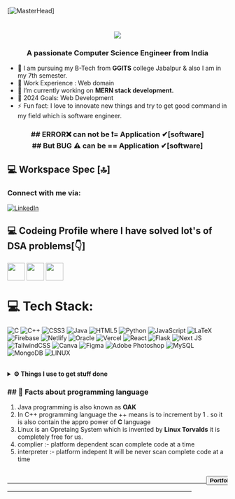 [![MasterHead](https://camo.githubusercontent.com/cae12fddd9d6982901d82580bdf321d81fb299141098ca1c2d4891870827bf17/68747470733a2f2f6d69726f2e6d656469756d2e636f6d2f6d61782f313336302f302a37513379765349765f7430696f4a2d5a2e676966)]
<h1 align="center">
<img src="https://readme-typing-svg.herokuapp.com?size=28&lines=Hi%2C%20I%27m%20Dheeraj%20Pyasi%20👋"> </h1>
<h3 align="center">A passionate Computer Science Engineer from India</h3>


- 🌱 I am pursuing my B-Tech from <b>GGITS</b> college Jabalpur & also I am in my 7th semester.
- 👯 Work Experience : Web domain 
- 🌱 I’m currently working on <strong>MERN stack development.</strong>
- 🥅 2024 Goals: Web Development
- ⚡ Fun fact: I love to innovate new things and try to get good command in my field which is software engineer.

<h3 align="center">## ERROR❌ can not be ❗=  Application ✔[software]
  <br>
  ## But BUG ⚠ can be ==  Application ✔[software]
</h3>


## 💻 Workspace Spec [🔝]

<h3 align="left">Connect with me via:</h3>

[![LinkedIn](https://img.shields.io/badge/LinkedIn-%230077B5.svg?logo=linkedin&logoColor=white)](https://www.linkedin.com/in/dheeraj-pyasi-6a319a247/) 


## 💻 Codeing Profile where I have solved lot's of DSA problems[👇]

<span >
  <a href="https://auth.geeksforgeeks.org/user/dheerajit2024/practice" target="blank"><img align="center" src="https://media.geeksforgeeks.org/wp-content/cdn-uploads/gfg_200x200-min.png" alt="" height="40" width="40" /></a>
  <a href="https://leetcode.com/topitcoder2024/" target="blank"><img align="center" src="https://cdn.iconscout.com/icon/free/png-256/free-leetcode-3772195-3151321.png" alt="" height="40" width="40" /></a>
  <a href="https://www.hackerrank.com/DPIT2024" target="blank"><img align="center" src="https://upload.wikimedia.org/wikipedia/commons/6/65/HackerRank_logo.png" alt="" height="40" width="40" /></a>
</span>


# 💻 Tech Stack:
![C](https://img.shields.io/badge/c-%2300599C.svg?style=plastic&logo=c&logoColor=white) ![C++](https://img.shields.io/badge/c++-%2300599C.svg?style=plastic&logo=c%2B%2B&logoColor=white) ![CSS3](https://img.shields.io/badge/css3-%231572B6.svg?style=plastic&logo=css3&logoColor=white) ![Java](https://img.shields.io/badge/java-%23ED8B00.svg?style=plastic&logo=java&logoColor=white) ![HTML5](https://img.shields.io/badge/html5-%23E34F26.svg?style=plastic&logo=html5&logoColor=white) ![Python](https://img.shields.io/badge/python-3670A0?style=plastic&logo=python&logoColor=ffdd54) ![JavaScript](https://img.shields.io/badge/javascript-%23323330.svg?style=plastic&logo=javascript&logoColor=%23F7DF1E) ![LaTeX](https://img.shields.io/badge/latex-%23008080.svg?style=plastic&logo=latex&logoColor=white) ![Firebase](https://img.shields.io/badge/firebase-%23039BE5.svg?style=plastic&logo=firebase) ![Netlify](https://img.shields.io/badge/netlify-%23000000.svg?style=plastic&logo=netlify&logoColor=#00C7B7) ![Oracle](https://img.shields.io/badge/Oracle-F80000?style=plastic&logo=oracle&logoColor=white) ![Vercel](https://img.shields.io/badge/vercel-%23000000.svg?style=plastic&logo=vercel&logoColor=white) ![React](https://img.shields.io/badge/react-%2320232a.svg?style=plastic&logo=react&logoColor=%2361DAFB) ![Flask](https://img.shields.io/badge/flask-%23000.svg?style=plastic&logo=flask&logoColor=white) ![Next JS](https://img.shields.io/badge/Next-black?style=plastic&logo=next.js&logoColor=white) ![TailwindCSS](https://img.shields.io/badge/tailwindcss-%2338B2AC.svg?style=plastic&logo=tailwind-css&logoColor=white) ![Canva](https://img.shields.io/badge/Canva-%2300C4CC.svg?style=plastic&logo=Canva&logoColor=white) 	![Figma](https://img.shields.io/badge/figma-%23F24E1E.svg?style=plastic&logo=figma&logoColor=white) ![Adobe Photoshop](https://img.shields.io/badge/adobephotoshop-%2331A8FF.svg?style=plastic&logo=adobephotoshop&logoColor=white) ![MySQL](https://img.shields.io/badge/mysql-%2300f.svg?style=plastic&logo=mysql&logoColor=white) ![MongoDB](https://img.shields.io/badge/MongoDB-%234ea94b.svg?style=plastic&logo=mongodb&logoColor=white) ![LINUX](https://img.shields.io/badge/Linux-FCC624?style=plastic&logo=linux&logoColor=black)


<br>


<details>	
  <br />
  <summary><b>⚙️ Things I use to get stuff done</b></summary>
    <ul>
    <li><b>OS:</b></li>
    <code><img width="3%" src="https://www.vectorlogo.zone/logos/microsoft/microsoft-icon.svg" ></code>Windows
    <code><img width="3%" src="https://www.vectorlogo.zone/logos/android/android-official.svg"></code>Android
    <code><img width="3%" src="https://www.vectorlogo.zone/logos/linux/linux-icon.svg"></code>Linux
    <li><b>Browser: </b></li>
    <code><img width="3%" src="https://www.vectorlogo.zone/logos/google_chrome/google_chrome-icon.svg"></code>chrome
    <code><img width="3%" src="https://www.vectorlogo.zone/logos/microsoft_edge/microsoft_edge-icon.svg"></code>Windows Edge
    <code><img width="3%" src="https://www.vectorlogo.zone/logos/firefox/firefox-icon.svg"></code>Mozilla Firefox
    <code><img width="3%" src="https://www.vectorlogo.zone/logos/opera/opera-icon.svg"></code>Opera
    <li><b>Code Editor:</b></li>
    <code><img width="3%" src="https://www.vectorlogo.zone/logos/visualstudio_code/visualstudio_code-icon.svg"></code>visualstudio_code
    <li><b>To Stay Updated:</b></li>
    <code><img width="3%" src="https://www.vectorlogo.zone/logos/medium/medium-tile.svg"></code>Medium
    <code><img width="3%" src="https://www.vectorlogo.zone/logos/youtube/youtube-icon.svg"></code>Youtube	
   <code><img  width="3%" src="https://www.vectorlogo.zone/logos/linkedin/linkedin-icon.svg"></code>Linkedin
    </ul>
</details>






















<h3>## 🤔 <strong> Facts about programming language </strong></h3>
<ol>
<li>
  Java programming is also known as <b>OAK</b>
</li>
<li>
  In C++ programming language the ++ means is to increment by 1 . so it is also contain the appro power of <b>C</b> language
</li>
<li>
  Linux is an Opretaing System which is invented by <b>Linux Torvalds</b> it is completely free for us.
</li>
<li>
  complier :- platform dependent
  scan complete code at a time
</li>
<li>
   interpreter :- platform indepent
   It will be never scan complete code at a time
</li>
  
</ol>



<pre>
                                                  <a href="https://dpit2024.github.io/dheeraj-pyasi/">
                                                      <button><b>Portfolio</b></button>
                                                  </a>
</pre>

